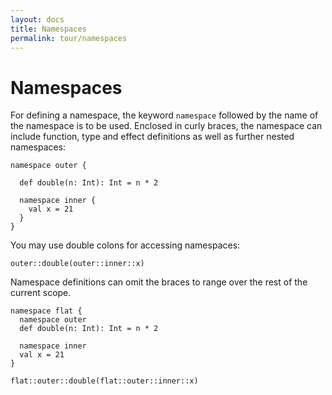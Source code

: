 ```yaml
---
layout: docs
title: Namespaces
permalink: tour/namespaces
---
```


# Namespaces

For defining a namespace, the keyword `namespace` followed by the name of the namespace is to be used. Enclosed in curly braces, the namespace can include
function, type and effect definitions as well as further nested namespaces:

```
namespace outer {

  def double(n: Int): Int = n * 2

  namespace inner {
    val x = 21
  }
}
```

You may use double colons for accessing namespaces:

```effekt:repl
outer::double(outer::inner::x)
```

Namespace definitions can omit the braces to range over the rest of the current scope.
```
namespace flat {
  namespace outer
  def double(n: Int): Int = n * 2

  namespace inner
  val x = 21
}
```
```effekt:repl
flat::outer::double(flat::outer::inner::x)
```

